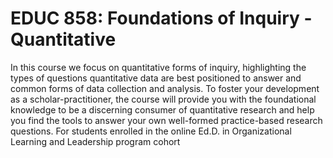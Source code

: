 # EDUC 858: Foundations of Inquiry - Quantitative

In this course we focus on quantitative forms of inquiry, highlighting the types of questions quantitative data are best positioned to answer and common forms of data collection and analysis. To foster your development as a scholar-practitioner, the course will provide you with the foundational knowledge to be a discerning consumer of quantitative research and help you find the tools to answer your own well-formed practice-based research questions. For students enrolled in the online Ed.D. in Organizational Learning and Leadership program cohort